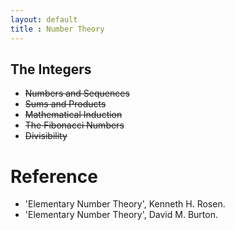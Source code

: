 ```yaml
---
layout: default
title : Number Theory
---
```


## The Integers

- ~~Numbers and Sequences~~
- ~~Sums and Products~~
- ~~Mathematical Induction~~
- ~~The Fibonacci Numbers~~
- ~~Divisibility~~



# Reference

- 'Elementary Number Theory', Kenneth H. Rosen.
- 'Elementary Number Theory', David M. Burton.